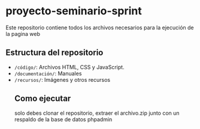 # proyecto-seminario-sprint
Este repositorio contiene todos los archivos necesarios para la ejecución de la pagina web
## Estructura del repositorio
- `/código/`: Archivos HTML, CSS y JavaScript.
- `/documentación/`: Manuales
- `/recursos/`: Imágenes y otros recursos
  ## Como ejecutar
  solo debes clonar el repositorio, extraer el archivo.zip junto con un respaldo de la base de datos phpadmin
  

